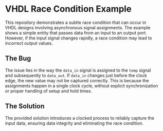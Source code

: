 # VHDL Race Condition Example

This repository demonstrates a subtle race condition that can occur in VHDL designs involving asynchronous signal assignments.  The example shows a simple entity that passes data from an input to an output port. However, if the input signal changes rapidly, a race condition may lead to incorrect output values.

## The Bug
The issue lies in the way the `data_in` signal is assigned to the `temp` signal and subsequently to `data_out`.  If `data_in` changes just before the clock edge, the new value may not be captured correctly.  This is because the assignments happen in a single clock cycle, without explicit synchronization or proper handling of setup and hold times.

## The Solution
The provided solution introduces a clocked process to reliably capture the input data, ensuring data integrity and eliminating the race condition.